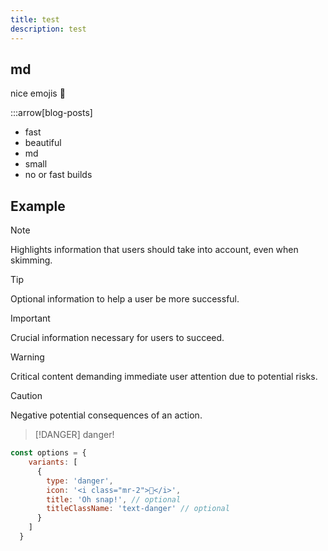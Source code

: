 ```yaml
---
title: test
description: test
---
```

<div id="myheader"></div>

<article class="article_content">

# md

nice emojis :tada:

:::arrow[blog-posts]

- fast
- beautiful
- md
- small
- no or fast builds

# Example

> [!NOTE]
> Highlights information that users should take into account, even when skimming.

> [!TIP]
> Optional information to help a user be more successful.

> [!IMPORTANT]
> Crucial information necessary for users to succeed.

> [!WARNING]
> Critical content demanding immediate user attention due to potential risks.

> [!CAUTION]
> Negative potential consequences of an action.

> [!DANGER]
> danger!

```js
const options = {
    variants: [
      {
        type: 'danger',
        icon: '<i class="mr-2">🚨</i>',
        title: 'Oh snap!', // optional
        titleClassName: 'text-danger' // optional
      }
    ]
  }
```

</article>